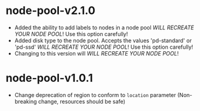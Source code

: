 # node-pool-v2.1.0
- Added the ability to add labels to nodes in a node pool _WILL RECREATE YOUR NODE POOL_! Use this option carefully!
- Added disk type to the node pool. Accepts the values 'pd-standard' or 'pd-ssd' _WILL RECREATE YOUR NODE POOL_! Use this option carefully!
- Changing to this version will _WILL RECREATE YOUR NODE POOL_!

# node-pool-v1.0.1
- Change deprecation of region to conform to `location` parameter (Non-breaking change, resources should be safe)
